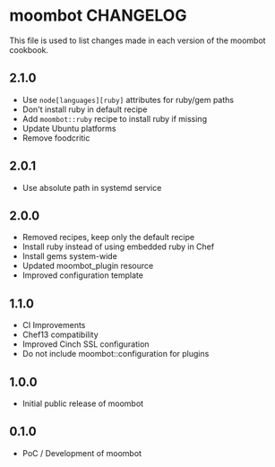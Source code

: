 # moombot CHANGELOG

This file is used to list changes made in each version of the moombot cookbook.

## 2.1.0
- Use `node[languages][ruby]` attributes for ruby/gem paths
- Don't install ruby in default recipe
- Add `moombot::ruby` recipe to install ruby if missing
- Update Ubuntu platforms
- Remove foodcritic

## 2.0.1
- Use absolute path in systemd service

## 2.0.0
- Removed recipes, keep only the default recipe
- Install ruby instead of using embedded ruby in Chef
- Install gems system-wide
- Updated moombot_plugin resource
- Improved configuration template

## 1.1.0
- CI Improvements
- Chef13 compatibility
- Improved Cinch SSL configuration
- Do not include moombot::configuration for plugins

## 1.0.0
- Initial public release of moombot

## 0.1.0
- PoC / Development of moombot
